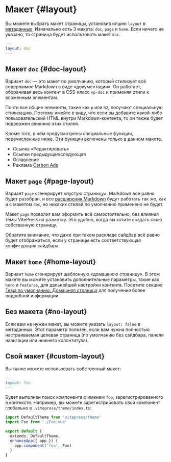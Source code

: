 # Макет {#layout}

Вы можете выбрать макет страницы, установив опцию `layout` в [метаданных](./frontmatter-config). Изначально есть 3 макета: `doc`, `page` и `home`. Если ничего не указано, то страница будет использовать макет `doc`.

```yaml
---
layout: doc
---
```

## Макет `doc` {#doc-layout}

Вариант `doc` — это макет по умолчанию, который стилизует всё содержимое Markdown в виде «документации». Он работает, оборачивая весь контент в CSS-класс `vp-doc` и применяя стили к вложенным элементам.

Почти все общие элементы, такие как `p` или `h2`, получают специальную стилизацию. Поэтому имейте в виду, что если вы добавите какой-либо пользовательский HTML внутри Markdown-контента, то он также будет подвержен влиянию этих стилей.

Кроме того, в нём предусмотрены специальные функции, перечисленные ниже. Эти функции включены только в данном макете.

- Ссылка «Редактировать»
- Ссылки предыдущая/следующая
- Оглавление
- Реклама [Carbon Ads](./default-theme-carbon-ads)

## Макет `page` {#page-layout}

Вариант `page` сгенерирует «пустую страницу». Markdown всё равно будет разобран, и все [расширения Markdown](../guide/markdown) будут работать так же, как и с макетом `doc`, но никаких стилей по умолчанию применено не будет.

Макет `page` позволит вам оформить всё самостоятельно, без влияния темы VitePress на разметку. Это удобно, когда вы хотите создать свою собственную страницу.

Обратите внимание, что даже при таком раскладе сайдбар всё равно будет отображаться, если у страницы есть соответствующая конфигурация сайдбара.

## Макет `home` {#home-layout}

Вариант `home` сгенерирует шаблонную «домашнюю страницу». В этом макете вы можете установить дополнительные параметры, такие как `hero` и `features`, для дальнейшей настройки контента. Посетите секцию [Тема по умолчанию: Домашняя страница](./default-theme-home-page) для получения более подробной информации.

## Без макета {#no-layout}

Если вам не нужен макет, вы можете указать `layout: false` в метаданных. Этот параметр полезен, если вам нужна полностью настраиваемая целевая страница (по умолчанию без сайдбара, панели навигации или нижнего колонтитула).

## Свой макет {#custom-layout}

Вы также можете использовать собственный макет:

```md
---
layout: foo
---
```

Будет выполнен поиск компонента с именем `foo`, зарегистрированного в контексте. Например, вы можете зарегистрировать свой компонент глобально в `.vitepress/theme/index.ts`:

```ts
import DefaultTheme from 'vitepress/theme'
import Foo from './Foo.vue'

export default {
  extends: DefaultTheme,
  enhanceApp({ app }) {
    app.component('foo', Foo)
  }
}
```
